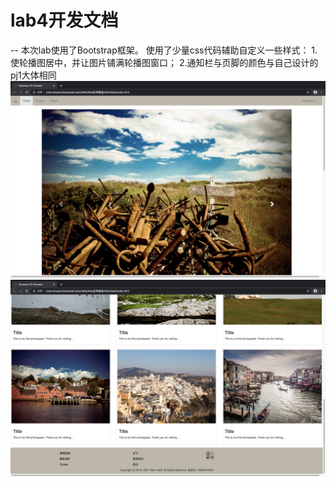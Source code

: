 # lab4开发文档
--
本次lab使用了Bootstrap框架。
使用了少量css代码辅助自定义一些样式：
1.使轮播图居中，并让图片铺满轮播图窗口；
2.通知栏与页脚的颜色与自己设计的pj1大体相同
![home1](images/home/home1.png)
![home2](images/home/home2.png)

